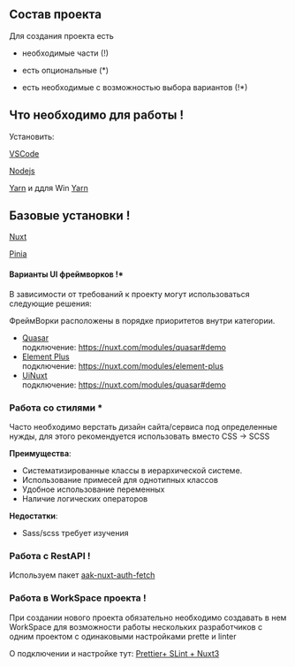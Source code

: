 ## Состав проекта

  Для создания проекта есть

- необходимые части (!)

- есть опциональные (*)

- есть необходимые с возможностью выбора вариантов (!*)

## Что необходимо для работы !

Установить:

[VSCode](https://code.visualstudio.com/)

[Nodejs](https://nodejs.org/en)

[Yarn](https://www.npmjs.com/package/yarn) и ддля Win [Yarn](https://classic.yarnpkg.com/lang/en/docs/install/#windows-stable)

## Базовые установки !

[Nuxt](https://nuxt.com/docs/getting-started/introduction)

[Pinia](https://pinia.vuejs.org/ssr/nuxt.html)

#### Варианты UI фреймворков !*

В зависимости от требований к проекту могут использоваться следующие решения:

ФреймВорки расположены в порядке приоритетов внутри категории.

* [Quasar](https://quasar.dev/) </br> подключение: https://nuxt.com/modules/quasar#demo
* [Element Plus](https://element-plus.org/) </br> подключение: https://nuxt.com/modules/element-plus
* [UiNuxt](https://ui.nuxt.com/getting-started/installation/) </br> подключение: https://nuxt.com/modules/quasar#demo


### Работа со стилями *

Часто необходимо верстать дизайн сайта/сервиса под определенные нужды, для этого рекомендуется использовать вместо CSS → SCSS 

**Преимущества**:
- Систематизированные классы в иерархической системе.
- Использование примесей для однотипных классов
- Удобное использование переменных 
- Наличие логических операторов
  
**Недостатки**:
- Sass/scss требует изучения


### Работа с RestAPI !

Используем пакет [aak-nuxt-auth-fetch](https://www.npmjs.com/package/aak-nuxt-auth-fetch)


### Работа в WorkSpace проекта !

При создании нового проекта обязательно необходимо создавать в нем WorkSpace для возможности работы нескольких разработчиков с одним проектом с одинаковыми настройками prette и linter

О подключении и настройке тут: [Prettier+ SLint + Nuxt3](https://github.com/Azirafel17/NuxtCodeRecommendations/blob/main/PrettierSLintNuxt.md)